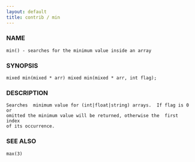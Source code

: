 ```yaml
---
layout: default
title: contrib / min
---
```


### NAME

    min() - searches for the minimum value inside an array

### SYNOPSIS

    mixed min(mixed * arr) mixed min(mixed * arr, int flag);

### DESCRIPTION

    Searches  minimum value for (int|float|string) arrays.  If flag is 0 or
    omitted the minimum value will be returned, otherwise the  first  index
    of its occurrence.

### SEE ALSO

    max(3)
